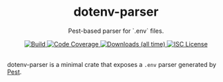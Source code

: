 <div align="center">
  <h1>dotenv-parser</h1>
  <p>Pest-based parser for `.env` files.</p>
  <a target="_blank" href="https://travis-ci.org/rubik/dotenv-parser">
    <img src="https://img.shields.io/travis/rubik/dotenv-parser?style=for-the-badge" alt="Build">
  </a>
  <a target="_blank" href="https://coveralls.io/github/rubik/dotenv-parser">
    <img src="https://img.shields.io/coveralls/github/rubik/dotenv-parser?style=for-the-badge" alt="Code Coverage">
  </a>
  <a target="_blank" href="https://crates.io/crates/dotenv-parser">
   <img src="https://img.shields.io/crates/d/dotenv-parser?style=for-the-badge" alt="Downloads (all time)">
  <a>
  <a href="https://github.com/rubik/dotenv-parser/blob/master/LICENSE">
    <img src="https://img.shields.io/crates/l/dotenv-parser?style=for-the-badge" alt="ISC License">
  </a>
  <br>
  <br>
</div>

dotenv-parser is a minimal crate that exposes a `.env` parser generated by
[Pest](https://pest.rs).
